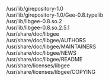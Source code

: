 /usr/lib/girepository-1.0  
/usr/lib/girepository-1.0/Gee-0.8.typelib  
/usr/lib/libgee-0.8.so.2  
/usr/lib/libgee-0.8.so.2.5.1  
/usr/share/doc/libgee  
/usr/share/doc/libgee/AUTHORS  
/usr/share/doc/libgee/MAINTAINERS  
/usr/share/doc/libgee/NEWS  
/usr/share/doc/libgee/README  
/usr/share/licenses/libgee  
/usr/share/licenses/libgee/COPYING  
